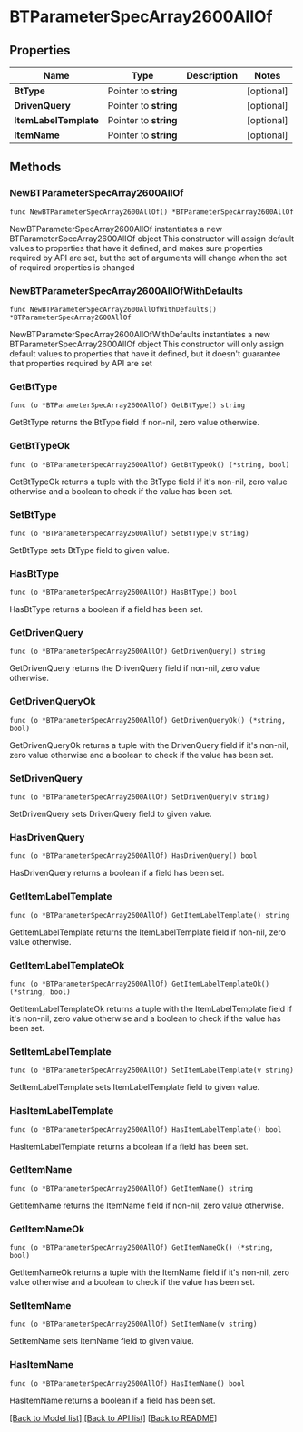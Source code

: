 # BTParameterSpecArray2600AllOf

## Properties

Name | Type | Description | Notes
------------ | ------------- | ------------- | -------------
**BtType** | Pointer to **string** |  | [optional] 
**DrivenQuery** | Pointer to **string** |  | [optional] 
**ItemLabelTemplate** | Pointer to **string** |  | [optional] 
**ItemName** | Pointer to **string** |  | [optional] 

## Methods

### NewBTParameterSpecArray2600AllOf

`func NewBTParameterSpecArray2600AllOf() *BTParameterSpecArray2600AllOf`

NewBTParameterSpecArray2600AllOf instantiates a new BTParameterSpecArray2600AllOf object
This constructor will assign default values to properties that have it defined,
and makes sure properties required by API are set, but the set of arguments
will change when the set of required properties is changed

### NewBTParameterSpecArray2600AllOfWithDefaults

`func NewBTParameterSpecArray2600AllOfWithDefaults() *BTParameterSpecArray2600AllOf`

NewBTParameterSpecArray2600AllOfWithDefaults instantiates a new BTParameterSpecArray2600AllOf object
This constructor will only assign default values to properties that have it defined,
but it doesn't guarantee that properties required by API are set

### GetBtType

`func (o *BTParameterSpecArray2600AllOf) GetBtType() string`

GetBtType returns the BtType field if non-nil, zero value otherwise.

### GetBtTypeOk

`func (o *BTParameterSpecArray2600AllOf) GetBtTypeOk() (*string, bool)`

GetBtTypeOk returns a tuple with the BtType field if it's non-nil, zero value otherwise
and a boolean to check if the value has been set.

### SetBtType

`func (o *BTParameterSpecArray2600AllOf) SetBtType(v string)`

SetBtType sets BtType field to given value.

### HasBtType

`func (o *BTParameterSpecArray2600AllOf) HasBtType() bool`

HasBtType returns a boolean if a field has been set.

### GetDrivenQuery

`func (o *BTParameterSpecArray2600AllOf) GetDrivenQuery() string`

GetDrivenQuery returns the DrivenQuery field if non-nil, zero value otherwise.

### GetDrivenQueryOk

`func (o *BTParameterSpecArray2600AllOf) GetDrivenQueryOk() (*string, bool)`

GetDrivenQueryOk returns a tuple with the DrivenQuery field if it's non-nil, zero value otherwise
and a boolean to check if the value has been set.

### SetDrivenQuery

`func (o *BTParameterSpecArray2600AllOf) SetDrivenQuery(v string)`

SetDrivenQuery sets DrivenQuery field to given value.

### HasDrivenQuery

`func (o *BTParameterSpecArray2600AllOf) HasDrivenQuery() bool`

HasDrivenQuery returns a boolean if a field has been set.

### GetItemLabelTemplate

`func (o *BTParameterSpecArray2600AllOf) GetItemLabelTemplate() string`

GetItemLabelTemplate returns the ItemLabelTemplate field if non-nil, zero value otherwise.

### GetItemLabelTemplateOk

`func (o *BTParameterSpecArray2600AllOf) GetItemLabelTemplateOk() (*string, bool)`

GetItemLabelTemplateOk returns a tuple with the ItemLabelTemplate field if it's non-nil, zero value otherwise
and a boolean to check if the value has been set.

### SetItemLabelTemplate

`func (o *BTParameterSpecArray2600AllOf) SetItemLabelTemplate(v string)`

SetItemLabelTemplate sets ItemLabelTemplate field to given value.

### HasItemLabelTemplate

`func (o *BTParameterSpecArray2600AllOf) HasItemLabelTemplate() bool`

HasItemLabelTemplate returns a boolean if a field has been set.

### GetItemName

`func (o *BTParameterSpecArray2600AllOf) GetItemName() string`

GetItemName returns the ItemName field if non-nil, zero value otherwise.

### GetItemNameOk

`func (o *BTParameterSpecArray2600AllOf) GetItemNameOk() (*string, bool)`

GetItemNameOk returns a tuple with the ItemName field if it's non-nil, zero value otherwise
and a boolean to check if the value has been set.

### SetItemName

`func (o *BTParameterSpecArray2600AllOf) SetItemName(v string)`

SetItemName sets ItemName field to given value.

### HasItemName

`func (o *BTParameterSpecArray2600AllOf) HasItemName() bool`

HasItemName returns a boolean if a field has been set.


[[Back to Model list]](../README.md#documentation-for-models) [[Back to API list]](../README.md#documentation-for-api-endpoints) [[Back to README]](../README.md)


